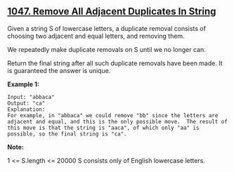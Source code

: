 ## [1047. Remove All Adjacent Duplicates In String](https://leetcode.com/problems/remove-all-adjacent-duplicates-in-string/)

Given a string S of lowercase letters, a duplicate removal consists of choosing two adjacent and equal letters, and removing them.

We repeatedly make duplicate removals on S until we no longer can.

Return the final string after all such duplicate removals have been made. It is guaranteed the answer is unique.

**Example 1:**

```
Input: "abbaca"
Output: "ca"
Explanation:
For example, in "abbaca" we could remove "bb" since the letters are adjacent and equal, and this is the only possible move.  The result of this move is that the string is "aaca", of which only "aa" is possible, so the final string is "ca".
```

**Note:**

1 <= S.length <= 20000
S consists only of English lowercase letters.
